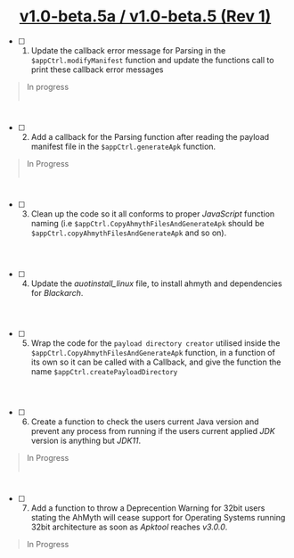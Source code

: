 # <div align="center"><ins>v1.0-beta.5a / v1.0-beta.5 (Rev 1)</div></ins>
- [ ] 01. Update the callback error message for Parsing in the `$appCtrl.modifyManifest` function and update the functions call to print these callback error messages
> In progress
<br></br>
#

- [ ] 02. Add a callback for the Parsing function after reading the payload manifest file in the `$appCtrl.generateApk` function.
> In Progress
<br></br>

#
- [ ] 03. Clean up the code so it all conforms to proper *JavaScript* function naming (i.e `$appCtrl.CopyAhmythFilesAndGenerateApk` should be `$appCtrl.copyAhmythFilesAndGenerateApk` and so on).
<br></br>

#
- [ ] 04. Update the *auotinstall_linux* file, to install ahmyth and dependencies for *Blackarch*.
<br></br>

#
- [ ] 05. Wrap the code for the `payload directory creator` utilised inside the `$appCtrl.CopyAhmythFilesAndGenerateApk` function, in a function of its own so it can be called with a Callback, and give the function the name `$appCtrl.createPayloadDirectory`
<br></br>

#
- [ ] 06. Create a function to check the users current Java version and prevent any process from running if the users current applied *JDK* version is anything but *JDK11*.
> In Progress
<br></br>

#
- [ ] 07. Add a function to throw a Deprecention Warning for 32bit users stating the AhMyth will cease support for Operating Systems running 32bit architecture as soon as *Apktool* reaches *v3.0.0*.
> In Progress
